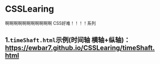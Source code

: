 # CSSLearing

啊啊啊啊啊啊啊啊啊啊啊  CSS好难！！！！系列

## 1.```timeShaft.html```示例(时间轴 横轴+纵轴)：https://ewbar7.github.io/CSSLearing/timeShaft.html
